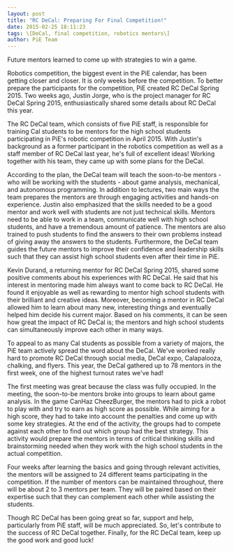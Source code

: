 ```yaml
---
layout: post
title: "RC DeCal: Preparing For Final Competition!"
date: 2015-02-25 18:11:23
tags: \[DeCal, final competition, robotics mentors\]
author: PiE Team
---
```


Future mentors learned to come up with strategies to win a game.

Robotics competition, the biggest event in the PiE calendar, has been getting closer and closer. It is only weeks before the competition. To better prepare the participants for the competition, PiE created RC DeCal Spring 2015\. Two weeks ago, Justin Jorge, who is the project manager for RC DeCal Spring 2015, enthusiastically shared some details about RC DeCal this year.

The RC DeCal team, which consists of five PiE staff, is responsible for training Cal students to be mentors for the high school students participating in PiE's robotic competition in April 2015\. With Justin's background as a former participant in the robotics competition as well as a staff member of RC DeCal last year, he's full of excellent ideas! Working together with his team, they came up with some plans for the DeCal.

According to the plan, the DeCal team will teach the soon-to-be mentors - who will be working with the students - about game analysis, mechanical, and autonomous programming. In addition to lectures, two main ways the team prepares the mentors are through engaging activities and hands-on experience. Justin also emphasized that the skills needed to be a good mentor and work well with students are not just technical skills. Mentors need to be able to work in a team, communicate well with high school students, and have a tremendous amount of patience. The mentors are also trained to push students to find the answers to their own problems instead of giving away the answers to the students. Furthermore, the DeCal team guides the future mentors to improve their confidence and leadership skills such that they can assist high school students even after their time in PiE.

Kevin Durand, a returning mentor for RC DeCal Spring 2015, shared some positive comments about his experiences with RC DeCal. He said that his interest in mentoring made him always want to come back to RC DeCal. He found it enjoyable as well as rewarding to mentor high school students with their brilliant and creative ideas. Moreover, becoming a mentor in RC DeCal  allowed him to learn about many new, interesting things and eventually helped him decide his current major. Based on his comments, it can be seen how great the impact of RC DeCal is; the mentors and high school students can simultaneously improve each other in many ways.

To appeal to as many Cal students as possible from a variety of majors, the PiE team actively spread the word about the DeCal. We've worked really hard to promote RC DeCal through social media, DeCal expo, Calapalooza, chalking, and flyers. This year, the DeCal gathered up to 78 mentors in the first week, one of the highest turnout rates we've had!

The first meeting was great because the class was fully occupied. In the meeting, the soon-to-be mentors broke into groups to learn about game analysis. In the game CanHaz CheezBurger, the mentors had to pick a robot to play with and try to earn as high score as possible. While aiming for a high score, they had to take into account the penalties and come up with some key strategies. At the end of the activity, the groups had to compete against each other to find out which group had the best strategy. This activity would prepare the mentors in terms of critical thinking skills and brainstorming needed when they work with the high school students in the actual competition.

Four weeks after learning the basics and going through relevant activities, the mentors will be assigned to 24 different teams participating in the competition. If the number of mentors can be maintained throughout, there will be about 2 to 3 mentors per team. They will be paired based on their expertise such that they can complement each other while assisting the students.

Though RC DeCal has been going great so far, support and help, particularly from PiE staff, will be much appreciated. So, let's contribute to the success of RC DeCal together. Finally, for the RC DeCal team, keep up the good work and good luck!
